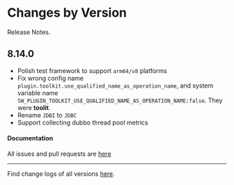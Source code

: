 Changes by Version
==================
Release Notes.

8.14.0
------------------

* Polish test framework to support `arm64/v8` platforms
* Fix wrong config name `plugin.toolkit.use_qualified_name_as_operation_name`, and system variable name `SW_PLUGIN_TOOLKIT_USE_QUALIFIED_NAME_AS_OPERATION_NAME:false`. They were **toolit**.
* Rename `JDBI` to `JDBC`
* Support collecting dubbo thread pool metrics

#### Documentation



All issues and pull requests are [here](https://github.com/apache/skywalking/milestone/161?closed=1)

------------------
Find change logs of all versions [here](changes).
